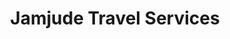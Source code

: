 ---
title: "Jamjude Travel Services"
url: /batangas-city/jamjude-travel-services/
shop: travel agency
---